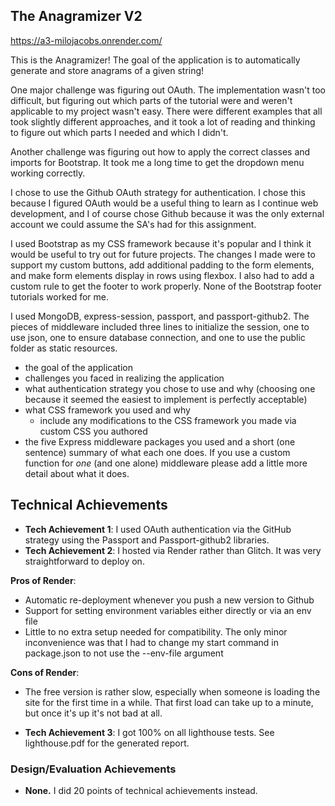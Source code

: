 ## The Anagramizer V2

https://a3-milojacobs.onrender.com/

This is the Anagramizer! The goal of the application is to automatically generate and store anagrams of
a given string! 

One major challenge was figuring out OAuth. The implementation wasn't too difficult, but figuring out which parts of the tutorial were and weren't applicable to my project wasn't easy. There were different examples that all took slightly different approaches, and it took a lot of reading and thinking to figure out which parts I needed and which I didn't.

Another challenge was figuring out how to apply the correct classes and imports for Bootstrap. It took me a long time to get the dropdown menu working correctly. 

I chose to use the Github OAuth strategy for authentication. I chose this because I figured OAuth would be a useful thing to learn as I continue web development, and I of course chose Github because it was the only external account we could assume the SA's had for this assignment.

I used Bootstrap as my CSS framework because it's popular and I think it would be useful to try out for future projects. The changes I made were to support my custom buttons, add additional padding to the form elements, and make form elements display in rows using flexbox. I also had to add a custom rule to get the footer to work properly. None of the Bootstrap footer tutorials worked for me.

I used MongoDB, express-session, passport, and passport-github2. The pieces of middleware included three 
lines to initialize the session, one to use json, one to ensure database connection, and one to use the 
public folder as static resources.

- the goal of the application
- challenges you faced in realizing the application
- what authentication strategy you chose to use and why (choosing one because it seemed the easiest to implement is perfectly acceptable)
- what CSS framework you used and why
  - include any modifications to the CSS framework you made via custom CSS you authored
- the five Express middleware packages you used and a short (one sentence) summary of what each one does. If you use a custom function for *one* (and one alone) middleware please 
add a little more detail about what it does.

## Technical Achievements
- **Tech Achievement 1**: I used OAuth authentication via the GitHub strategy using the Passport and 
Passport-github2 libraries.
- **Tech Achievement 2**: I hosted via Render rather than Glitch. It was very straightforward to deploy on.

**Pros of Render**:
  - Automatic re-deployment whenever you push a new version to Github
  - Support for setting environment variables either directly or via an env file
  - Little to no extra setup needed for compatibility. The only minor inconvenience was that I had to change my start command in package.json to not use the --env-file argument

**Cons of Render**:
  - The free version is rather slow, especially when someone is loading the site for the first time in a while. That first load can take up to a minute, but once it's up it's not bad at all.

- **Tech Achievement 3**: I got 100% on all lighthouse tests. See lighthouse.pdf for the generated report.

### Design/Evaluation Achievements
- **None.** I did 20 points of technical achievements instead.
